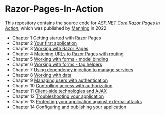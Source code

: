 # Razor-Pages-In-Action

This repository contains the source code for [_ASP.NET Core Razor Pages In Action_]( https://www.manning.com/books/asp-net-core-razor-pages-in-action?utm_source=mikebrind&utm_medium=affiliate&utm_campaign=book_brind_razor_7_26_21&a_aid=mikebrind&a_bid=f71bcc8c), which was published by [Manning](https://www.manning.com) in 2022.

- Chapter 1 Getting started with Razor Pages
- Chapter 2 [Your first application](https://github.com/mikebrind/Razor-Pages-In-Action/tree/main/Chapter02)
- Chapter 3 [Working with Razor Pages](https://github.com/mikebrind/Razor-Pages-In-Action/tree/main/Chapter03)
- Chapter 4 [Matching URLs to Razor Pages with routing](https://github.com/mikebrind/Razor-Pages-In-Action/tree/main/Chapter04)
- Chapter 5 [Working with forms - model binding](https://github.com/mikebrind/Razor-Pages-In-Action/tree/main/Chapter05)
- Chapter 6 [Working with forms - tag helpers](https://github.com/mikebrind/Razor-Pages-In-Action/tree/main/Chapter06)
- Chapter 7 [Using dependency injection to manage services](https://github.com/mikebrind/Razor-Pages-In-Action/tree/main/Chapter07)
- Chapter 8 [Working with data](https://github.com/mikebrind/Razor-Pages-In-Action/tree/main/Chapter08)
- Chapter 9 [Managing users with authentication](https://github.com/mikebrind/Razor-Pages-In-Action/tree/main/Chapter09)
- Chapter 10 [Controlling access with authorization](https://github.com/mikebrind/Razor-Pages-In-Action/tree/main/Chapter10)
- Chapter 11 [Client-side technologies and AJAX](https://github.com/mikebrind/Razor-Pages-In-Action/tree/main/Chapter11)
- Chapter 12 [Troubleshooting your application](https://github.com/mikebrind/Razor-Pages-In-Action/tree/main/Chapter12)
- Chapter 13 [Protecting your application against external attacks](https://github.com/mikebrind/Razor-Pages-In-Action/tree/main/Chapter13)
- Chapter 14 [Configuring and publishing your application](https://github.com/mikebrind/Razor-Pages-In-Action/tree/main/Chapter14)
